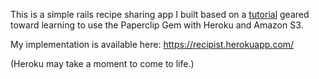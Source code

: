 This is a simple rails recipe sharing app I built based on a <a href="https://mackenziechild.me/12-in-12/3/">tutorial</a> geared toward learning to use the Paperclip Gem with Heroku and Amazon S3.

My implementation is available here: https://recipist.herokuapp.com/

(Heroku may take a moment to come to life.)
